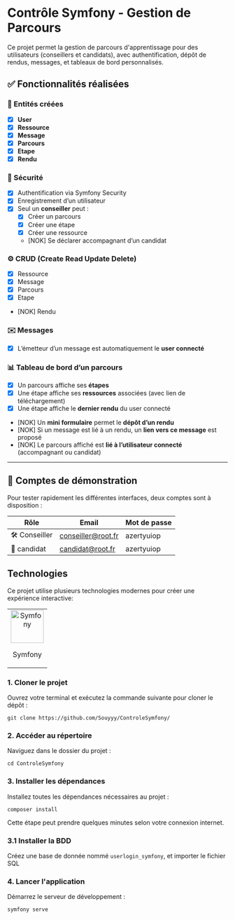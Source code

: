 # Contrôle Symfony - Gestion de Parcours

Ce projet permet la gestion de parcours d'apprentissage pour des utilisateurs (conseillers et candidats), avec authentification, dépôt de rendus, messages, et tableaux de bord personnalisés.

## ✅ Fonctionnalités réalisées

### 🧱 Entités créées

- [x] **User**
- [x] **Ressource**
- [x] **Message**
- [x] **Parcours**
- [x] **Etape**
- [x] **Rendu**

### 🔐 Sécurité

- [x] Authentification via Symfony Security
- [x] Enregistrement d’un utilisateur
- [x] Seul un **conseiller** peut :
  - [x] Créer un parcours
  - [x] Créer une étape
  - [x] Créer une ressource
  - [NOK] Se déclarer accompagnant d’un candidat

### ⚙️ CRUD (Create Read Update Delete)

- [x] Ressource
- [x] Message
- [x] Parcours
- [x] Etape
- [NOK] Rendu

### ✉️ Messages

- [x] L’émetteur d’un message est automatiquement le **user connecté**

### 📊 Tableau de bord d’un parcours

- [x] Un parcours affiche ses **étapes**
- [x] Une étape affiche ses **ressources** associées (avec lien de téléchargement)
- [x] Une étape affiche le **dernier rendu** du user connecté
- [NOK] Un **mini formulaire** permet le **dépôt d’un rendu**
- [NOK] Si un message est lié à un rendu, un **lien vers ce message** est proposé
- [NOK] Le parcours affiché est **lié à l’utilisateur connecté** (accompagnant ou candidat)

---

## 👥 Comptes de démonstration

Pour tester rapidement les différentes interfaces, deux comptes sont à disposition :

| Rôle            | Email                      | Mot de passe |
|-----------------|----------------------------|--------------|
| 🛠 Conseiller | conseiller@root.fr           | azertyuiop     |
| 👤 candidat     | candidat@root.fr            | azertyuiop      |


## Technologies
Ce projet utilise plusieurs technologies modernes pour créer une expérience interactive:

<table align="center"> <tbody> <tr> <td align="center"> <img width="75" src="https://upload.wikimedia.org/wikipedia/commons/thumb/6/60/Symfony2.svg/langfr-280px-Symfony2.svg.png" alt="Symfony" /> <p>Symfony</p> </td> </tr> </tbody> </table>

### 1. Cloner le projet
   
Ouvrez votre terminal et exécutez la commande suivante pour cloner le dépôt :

```git clone https://github.com/Souyyy/ControleSymfony/```

### 2. Accéder au répertoire
Naviguez dans le dossier du projet :

```cd ControleSymfony```

### 3. Installer les dépendances
Installez toutes les dépendances nécessaires au projet :

```composer install```

Cette étape peut prendre quelques minutes selon votre connexion internet.

### 3.1 Installer la BDD

Créez une base de donnée nommé `userlogin_symfony`, et importer le fichier SQL

### 4. Lancer l'application

Démarrez le serveur de développement :

```symfony serve```
